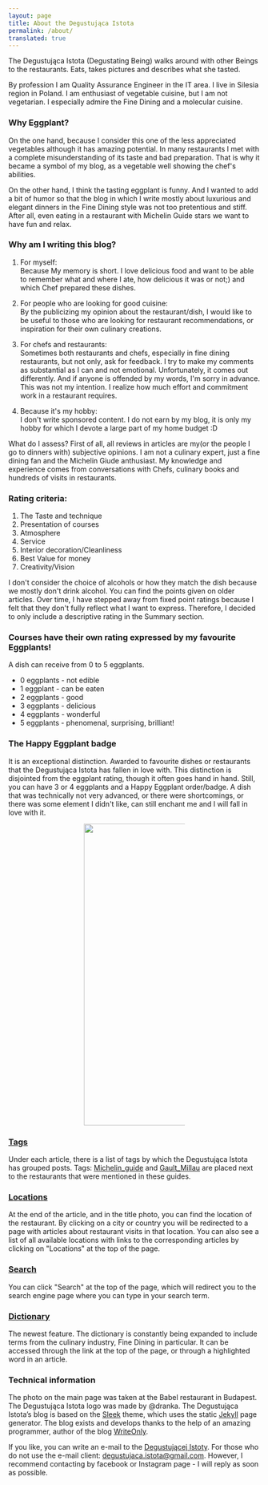 ```yaml
---
layout: page
title: About the Degustująca Istota
permalink: /about/
translated: true
---
```

The Degustująca Istota (Degustating Being) walks around with other Beings to the restaurants.
Eats, takes pictures and describes what she tasted.

 By profession I am Quality Assurance Engineer in the IT area. I live in Silesia region in Poland.
 I am enthusiast of vegetable cuisine, but I am not vegetarian. I especially admire the Fine Dining and a molecular cuisine.

### Why Eggplant?

On the one hand, because I consider this one of the less appreciated vegetables although it has amazing potential.
In many restaurants I met with a complete misunderstanding of its taste and bad preparation. 
That is why it became a symbol of my blog, as a vegetable well showing the chef's abilities.

On the other hand, I think the tasting eggplant is funny. And I wanted to add a bit of humor so that the blog in which
I write mostly about luxurious and elegant dinners in the Fine Dining style was not too pretentious and stiff.
After all, even eating in a restaurant with 
Michelin Guide stars we want to have fun and relax.

### Why am I writing this blog? 

1. For myself: <br/>
Because My memory is short. I love delicious food and want to be able to remember
 what and where I ate, how delicious it was or not;) and which Chef prepared these dishes.
 
2. For people who are looking for good cuisine: <br/>
By the publicizing my opinion about the restaurant/dish,
I would like to be useful to those who are looking for restaurant recommendations, 
or inspiration for their own culinary creations.

3. For chefs and restaurants:  <br/>
Sometimes both restaurants and chefs, especially in fine dining restaurants, but not only, ask for feedback.
I try to make my comments as  substantial as I can and  not emotional. Unfortunately, it comes out differently.
 And if anyone is offended by my words, I'm sorry in advance. 
This was not my intention. I realize how much effort and commitment work in a restaurant requires.

4. Because it's my hobby: <br/>
I don't write sponsored content. 
I do not earn by my blog, it is only my hobby for which I devote a large part of my home budget :D


What do I assess?
First of all, all reviews in articles are my(or the people I go to dinners with) subjective opinions.
I am not a culinary expert, just a fine dining fan and the Michelin Giude anthusiast.
My knowledge and experience comes
from conversations with Chefs, culinary books and hundreds of visits in restaurants.

### Rating criteria:
1. The Taste and technique
2. Presentation of courses
3. Atmosphere
4. Service
5. Interior decoration/Cleanliness
6. Best Value for money
7. Creativity/Vision

I don't consider the choice of alcohols or how they match the dish because we mostly don't drink alcohol. You can find the points given on older articles. Over time, I have stepped away from fixed point ratings because I felt
that they don't fully reflect what I want to express. Therefore, I decided to only include a descriptive rating in the Summary section.

<a name="baklazan"></a>
### Courses have their own rating expressed by my favourite Eggplants!
A dish can receive from 0 to 5 eggplants.
* 0 eggplants - not edible
* 1 eggplant - can be eaten
* 2 eggplants - good
* 3 eggplants - delicious
* 4 eggplants - wonderful
* 5 eggplants - phenomenal, surprising, brilliant!


### The Happy Eggplant badge
It is an exceptional distinction.
Awarded to favourite dishes or restaurants that the Degustująca Istota has fallen in love with.
This distinction is disjointed from the eggplant rating, though it often goes hand in hand.
Still, you can have 3 or 4 eggplants and a Happy Eggplant order/badge.
A dish that was technically not very advanced, or there were shortcomings,
 or there was some element I didn't like, can still enchant me and I will fall in love with it.


<center><div style="width:40%"><img src="{{site.img_url}}/assets/img/odznaka_new.gif" alt="DegustującaIstota" height="602" width="auto" />
</div></center>

### [Tags]
Under each article, there is a list of tags by which the Degustująca Istota has grouped posts.
 Tags: [Michelin_guide] and [Gault_Millau] are placed next to the restaurants that were mentioned in these guides.
 
### [Locations]
At the end of the article, and in the title photo, you can find the location of the restaurant.
By clicking on a city or country you will be redirected to a page with articles about restaurant visits in that location.
You can also see a list of all available locations with links to the corresponding articles by clicking on "Locations" at the top of the page.

### [Search]
You can click "Search" at the top of the page, which will redirect you to the search engine page where you can type in your search term.

### [Dictionary]
The newest feature. The dictionary is constantly being expanded to include terms from the culinary industry, Fine Dining in particular.
It can be accessed through the link at the top of the page, or through a highlighted word in an article.

### Technical information
The photo on the main page was taken at the Babel restaurant in Budapest.
The Degustująca Istota logo was made by @dranka. The Degustująca Istota’s blog is based on the [Sleek] theme,
which uses the static [Jekyll] page generator.
The blog exists and develops thanks to the help of an amazing programmer, author of the blog [WriteOnly].

If you like, you can write an e-mail to the  [Degustującej Istoty](mailto:{{site.email}}).
For those who do not use the e-mail client: degustujaca.istota@gmail.com.
 However, I recommend contacting by facebook or Instagram page - I will reply as soon as possible.

[Sleek]:https://janczizikow.github.io/sleek
[Jekyll]: https://jekyllrb.com
[WriteOnly]: https://www.writeonly.pl
[Locations]: /en/locations
[Search]: /en/search-jekyll-simple/
[Dictionary]: /en/dictionary
[Tags]: /en/tags
[Michelin_guide]: /en/tags/Michelin_guide
[Gault_Millau]: /en/tags/Gault_Millau